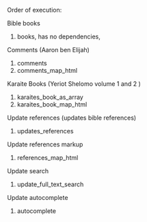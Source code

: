 Order of execution:

Bible books

1. books, has no dependencies,

Comments (Aaron ben Elijah)

1. comments
2. comments_map_html

Karaite Books (Yeriot Shelomo volume 1 and 2 )

1. karaites_book_as_array
2. karaites_book_map_html

Update references (updates bible references)

1. updates_references

Update references markup

1. references_map_html

Update search

1. update_full_text_search

Update autocomplete

1. autocomplete


